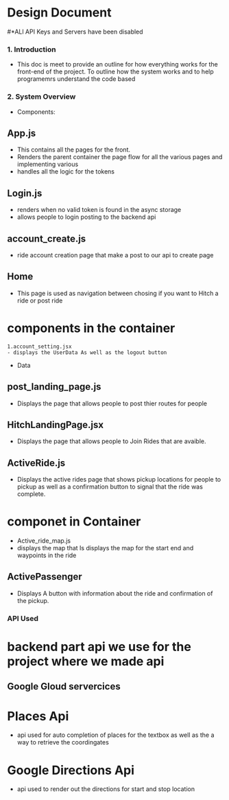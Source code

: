 # Design Document
#*ALl API Keys and Servers have been disabled
### 1. Introduction
- This doc is meet to provide an outline for how everything works for the front-end of the project. To outline how the system works and to help programemrs understand the code based 

### 2. System Overview
- Components:

## App.js
- This contains all the pages for the front. 
- Renders the parent container the page flow for all the various pages and implementing various
- handles all the logic for the tokens

## Login.js 
- renders when no valid token is found in the async storage
- allows people to login posting to the backend api

## account_create.js
- ride account creation page that make a post to our api to create page

## Home
- This page is used as navigation between chosing if you want to Hitch a ride or post ride

# components in the container
    1.account_setting.jsx
    - displays the UserData As well as the logout button

- Data
## post_landing_page.js
- Displays the page that allows people to post thier routes for people

## HitchLandingPage.jsx
- Displays the page that allows people to Join Rides that are avaible. 

## ActiveRide.js
- Displays the active rides page that shows pickup locations for people to pickup as well as a confirmation button to signal that the ride was complete.
# componet in Container 
- Active_ride_map.js
- displays the map that Is displays the map for the start end and waypoints in the ride

## ActivePassenger 
- Displays A button with information about the ride and confirmation of the pickup. 




### API Used 
# backend part api we use for the project where we made api
## Google Gloud servercices 
#   Places Api
- api used for auto completion of places for the textbox as well as the a way to retrieve the coordingates 

#  Google Directions Api
- api used to render out the directions for start and stop location
